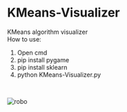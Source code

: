 # KMeans-Visualizer
KMeans algorithm visualizer 
<br/>
How to use:
1. Open cmd
2. pip install pygame
3. pip install sklearn
4. python KMeans-Visualizer.py
<br/>

![robo](https://media.giphy.com/media/qsQO8ZHqD5BiSwwEjH/giphy.gif)
